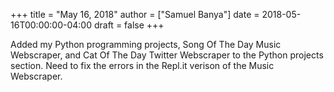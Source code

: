 +++
title = "May 16, 2018"
author = ["Samuel Banya"]
date = 2018-05-16T00:00:00-04:00
draft = false
+++

Added my Python programming projects, Song Of The Day Music Webscraper, and Cat Of The Day Twitter Webscraper
to the Python projects section. Need to fix the errors in the Repl.it verison of the Music Webscraper.